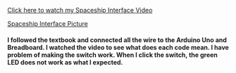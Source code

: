 [Click here to watch my Spaceship Interface Video](https://www.youtube.com/watch?v=yIs-YTIfQFg&feature=youtu.be)

[Spaceship Interface Picture](https://github.com/mengxiangjie/CIM542-1C/blob/master/Week%203/IMG_2860.JPG)


#### I followed the textbook and connected all the wire to the Arduino Uno and Breadboard. I watched the video to see what does each code mean. I have problem of making the switch work. When I click the switch, the green LED does not work as what I expected. 